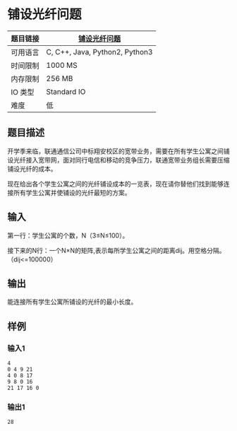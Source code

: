 # 铺设光纤问题

| 题目链接 | [铺设光纤问题](http://xmuoj.com/problem/FTCT004) |
| --- | --- |
| 可用语言 | C, C++, Java, Python2, Python3 |
| 时间限制 | 1000 MS |
| 内存限制 | 256 MB |
| IO 类型 | Standard IO |
| 难度 | 低 |

## 题目描述

<p>开学季来临，联通通信公司中标翔安校区的宽带业务，需要在所有学生公寓之间铺设光纤接入宽带网，面对同行电信和移动的竞争压力，联通宽带业务组长需要压缩铺设光纤的成本。</p><p>现在给出各个学生公寓之间的光纤铺设成本的一览表，现在请你替他们找到能够连接所有学生公寓并使铺设的光纤最短的方案。</p>

## 输入

<p>第一行：学生公寓的个数，N（3≤N≤100）。</p><p>接下来的N行：一个N×N的矩阵,表示每所学生公寓之间的距离dij。用空格分隔。（dij&lt;=100000）</p>

## 输出

<p>能连接所有学生公寓所铺设的光纤的最小长度。<br /></p>

## 样例

### 输入1

```
4
0 4 9 21
4 0 8 17
9 8 0 16
21 17 16 0

```

### 输出1

```
28
```

